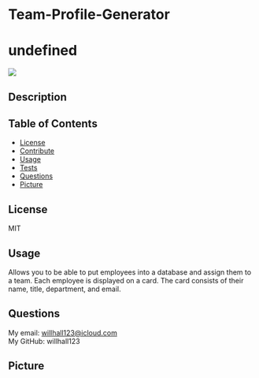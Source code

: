 # Team-Profile-Generator

# undefined
  ![](https://img.shields.io/badge/license-MIT-blue.svg)
## Description
  
## Table of Contents
* [License](#license)
* [Contribute](#contribute)
* [Usage](#usage)
* [Tests](#test)
* [Questions](#questions)
* [Picture](#picture)

## License 
  MIT
  <br />
## Usage
  Allows you to be able to put employees into a database and assign them to a team. Each employee is displayed on a card. The card consists of their name, title, department, and email.
  <br />
## Questions
  My email: willhall123@icloud.com
  <br />
  My GitHub: willhall123
  <br />
## Picture

